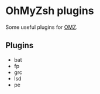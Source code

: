 # OhMyZsh plugins

Some useful plugins for [OMZ](https://github.com/ohmyzsh/ohmyzsh).

## Plugins

- bat
- fp
- grc
- lsd
- pe
